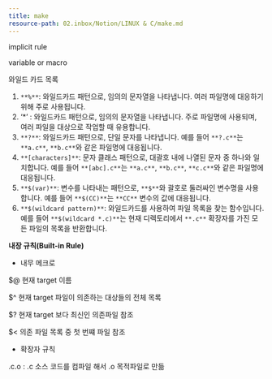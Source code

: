 ```yaml
---
title: make
resource-path: 02.inbox/Notion/LINUX & C/make.md
---
```

implicit rule

variable or macro

  

  

  

  

와일드 카드 목록

1. `**%**`: 와일드카드 패턴으로, 임의의 문자열을 나타냅니다. 여러 파일명에 대응하기 위해 주로 사용됩니다.
2. ‘*’ : 와일드카드 패턴으로, 임의의 문자열을 나타냅니다. 주로 파일명에 사용되며, 여러 파일을 대상으로 작업할 때 유용합니다.
3. `**?**`: 와일드카드 패턴으로, 단일 문자를 나타냅니다. 예를 들어 `**?.c**`는 `**a.c**`, `**b.c**`와 같은 파일명에 대응됩니다.
4. `**[characters]**`: 문자 클래스 패턴으로, 대괄호 내에 나열된 문자 중 하나와 일치합니다. 예를 들어 `**[abc].c**`는 `**a.c**`, `**b.c**`, `**c.c**`와 같은 파일명에 대응됩니다.
5. `**$(var)**`: 변수를 나타내는 패턴으로, `**$**`와 괄호로 둘러싸인 변수명을 사용합니다. 예를 들어 `**$(CC)**`는 `**CC**` 변수의 값에 대응됩니다.
6. `**$(wildcard pattern)**`: 와일드카드를 사용하여 파일 목록을 찾는 함수입니다. 예를 들어 `**$(wildcard *.c)**`는 현재 디렉토리에서 `**.c**` 확장자를 가진 모든 파일의 목록을 반환합니다.

  

**내장 규칙(Built-in Rule)**

- 내무 메크로

$@ 현재 target 이름

$^ 현재 target 파일이 의존하는 대상들의 전체 목록

$? 현재 target 보다 최신인 의존파일 참조

$< 의존 파일 목록 중 첫 번쨰 파일 참조

  

- 확장자 규칙

.c.o : .c 소스 코드를 컴파일 해서 .o 목적파일로 만듦
